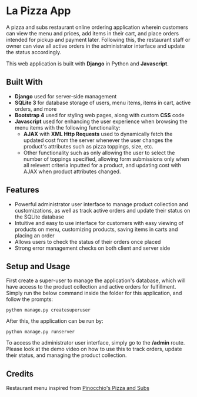# La Pizza App

A pizza and subs restaurant online ordering application wherein customers can view the menu and prices, add items in their cart, and place orders intended for pickup and payment later. Following this, the restaurant staff or owner can view all active orders in the administrator interface and update the status accordingly. 

This web application is built with **Django** in Python and **Javascript**.

## Built With
* **Django** used for server-side management
* **SQLite 3** for database storage of users, menu items, items in cart, active orders, and more
* **Bootstrap 4** used for styling web pages, along with custom **CSS** code
* **Javascript** used for enhancing the user experience when browsing the menu items with the following functionality:
  * **AJAX** with **XML Http Requests** used to dynamically fetch the updated cost from the server whenever the user changes the product's attributes such as pizza toppings, size, etc.
  * Other functionality such as only allowing the user to select the number of toppings specified, allowing form submissions only when all relevent criteria inputted for a product, and updating cost with AJAX when product attributes changed.

## Features
* Powerful administrator user interface to manage product collection and customizations, as well as track active orders and update their status on the SQLite database
* Intuitive and easy to use interface for customers with easy viewing of products on menu, customizing products, saving items in carts and placing an order
* Allows users to check the status of their orders once placed
* Strong error management checks on both client and server side

## Setup and Usage
First create a super-user to manage the application's database, which will have access to the product collection and active orders for fulfillment. Simply run the below command inside the folder for this application, and follow the prompts:

    python manage.py createsuperuser

After this, the application can be run by:

    python manage.py runserver

To access the administrator user interface, simply go to the **/admin** route. Please look at the demo video on how to use this to track orders, update their status, and managing the product collection.

## Credits
Restaurant menu inspired from [Pinocchio's Pizza and Subs](http://www.pinocchiospizza.net/menu.html)
